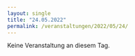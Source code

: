```yaml
---
layout: single
title: "24.05.2022"
permalink: /veranstaltungen/2022/05/24/
---
```


Keine Veranstaltung an diesem Tag.
